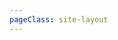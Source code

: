 ```yaml
---
pageClass: site-layout
---
```


<script setup>
import siteData from "./data/project.js";
</script>

<MyCard v-for="model in siteData" :key="model.title" :title="model.title" :data="model.items"></MyCard>

<style module>
</style>
